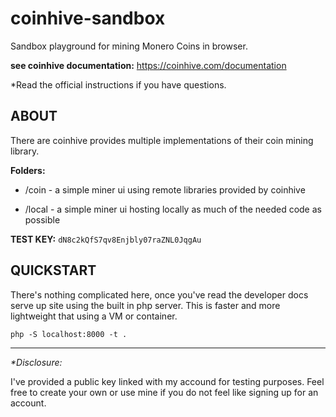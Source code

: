 # coinhive-sandbox

Sandbox playground for mining Monero Coins in browser.


__see coinhive documentation:__ https://coinhive.com/documentation


*Read the official instructions if you have questions.


## ABOUT

There are coinhive provides multiple implementations of their coin mining library.

__Folders:__

- /coin  - a simple miner ui using remote libraries provided by coinhive 

- /local - a simple miner ui hosting locally as much of the needed code as possible 


__TEST KEY:__ `dN8c2kQfS7qv8Enjbly07raZNL0JqgAu`


## QUICKSTART 

There's nothing complicated here, once you've read the developer docs serve up site using the built in php server. This is faster and more lightweight that using a VM or container.

```
php -S localhost:8000 -t .
```


---

_*Disclosure:_

I've provided a public key linked with my accound for testing purposes. Feel free to create your own or use mine if you do not feel like signing up for an account. 
